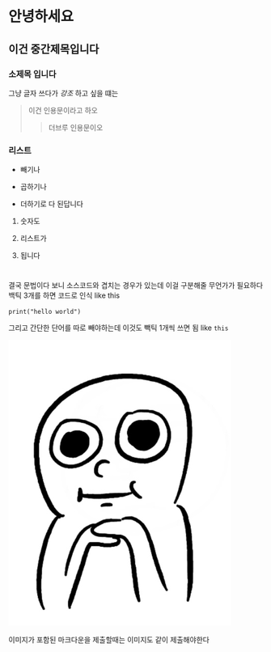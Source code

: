 # 안녕하세요

## 이건 중간제목입니다

### 소제목 입니다

그냥 글자 쓰다가 *강조* 하고 싶을 떄는

> 이건 인용문이라고 하오
> 
> > 더브루 인용문이오

### 리스트

- 빼기나
* 곱하기나
+ 더하기로 다 된답니다
1. 숫자도

2. 리스트가

3. 됩니다

# 

결국 문법이다 보니 소스코드와 겹치는 경우가 있는데 이걸 구분해줄 무언가가 필요하다
백틱 3개를 하면 코드로 인식 
like this

```
print("hello world")
```

그리고 간단한 단어를 따로 빼야하는데 이것도 빽틱 1개씩 쓰면 됨
like `this`

![image.png](imgs/image.png)

이미지가 포함된 마크다운을 제출할때는 이미지도 같이 제출해야한다
